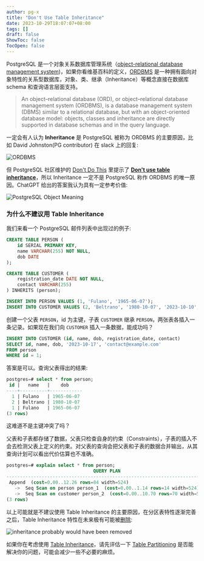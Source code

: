 ```yaml
---
author: pg-x
title: "Don't Use Table Inheritance"
date: 2023-10-29T18:07:07+08:00
tags: []
draft: false
ShowToc: false
TocOpen: false
---
```


PostgreSQL 是一个对象关系数据库管理系统（[object-relational database management system](https://www.postgresql.org/docs/current/intro-whatis.html))，如果你看维基百科的定义，[ORDBMS](https://en.wikipedia.org/wiki/Object%E2%80%93relational_database) 是一种拥有面向对象特性的关系型数据库，对象、类、继承（Inheritance）等概念直接在数据库 schema 和查询语言层面支持。

> An object–relational database (ORD), or object–relational database management system (ORDBMS), is a database management system (DBMS) similar to a relational database, but with an object-oriented database model: objects, classes and inheritance are directly supported in database schemas and in the query language.

一定会有人认为 **Inheritance** 是 PostgreSQL 被称为 ORDBMS 的主要原因，比如 David Johnston(PG contributor) 在 slack 上的回复:

![ORDBMS](/images/postgres_ordbms.png)

但 PostgreSQL 社区维护的 [Don't Do This](https://wiki.postgresql.org/wiki/Don%27t_Do_This) 里提示了 **[Don't use table inheritance](https://wiki.postgresql.org/wiki/Don%27t_Do_This#Don.27t_use_table_inheritance)**，所以 Inheritance 一定不是 PostgreSQL 称作 ORDBMS 的唯一原因。ChatGPT 给出的答案我认为具有一定参考价值:

![PostgreSQL Object Meaning](/images/postgresql_object_meaning.png)

### 为什么不建议用 Table Inheritance

我们来看一个 PostgreSQL 邮件列表中出现过的例子:

```SQL
CREATE TABLE PERSON (
    id SERIAL PRIMARY KEY,
    name VARCHAR(255) NOT NULL,
    dob DATE
);

CREATE TABLE CUSTOMER (
    registration_date DATE NOT NULL,
    contact VARCHAR(255)
) INHERITS (person);

INSERT INTO PERSON VALUES (1, 'Fulano', '1965-06-07');
INSERT INTO CUSTOMER VALUES (2, 'Beltrano', '1980-10-07', '2023-10-10', '5561999999999');
```

创建一个父表 `PERSON`，id 为主键，子表 `CUSTOMER` 继承 `PERSON`，两张表各插入一条记录。如果现在我们向 `CUSTOMER` 插入一条数据，能成功吗？

```SQL
INSERT INTO CUSTOMER (id, name, dob, registration_date, contact)
SELECT id, name, dob, '2023-10-17', 'contact@example.com'
FROM person
WHERE id = 1;
```

答案是可以。查询父表得出的结果:

```SQL
postgres=# select * from person;
 id |   name   |    dob
----+----------+------------
  1 | Fulano   | 1965-06-07
  2 | Beltrano | 1980-10-07
  1 | Fulano   | 1965-06-07
(3 rows)
```

这难道不是主键冲突了吗？

父表和子表都存储了数据，父表只检查自身的约束（Constraints），子表的插入不会去检测父表上定义的约束。对父表的查询会把父表和子表的数据合并输出，从其查询计划可以看出代价估算也不准确。

```SQL
postgres=# explain select * from person;
                                QUERY PLAN
---------------------------------------------------------------------------
 Append  (cost=0.00..12.26 rows=84 width=524)
   ->  Seq Scan on person person_1  (cost=0.00..1.14 rows=14 width=524)
   ->  Seq Scan on customer person_2  (cost=0.00..10.70 rows=70 width=524)
(3 rows)
```

以上可能就是不建议使用 Table Inheritance 的主要原因，在分区表特性逐渐完善之后，Table Inheritance 特性在未来极有可能被[删除](https://www.postgresql.org/message-id/CAHyXU0y85n2ZzCPzZbxLk+WDeUjQXzoi=f1TumoYpPqKTWJVAw@mail.gmail.com):

![inheritance probably would have been removed](/images/postgres_table_inheritance_merlin.png)

如果你在考虑使用 [Table Inheritance](https://www.postgresql.org/docs/16/ddl-inherit.html)，请先评估一下 [Table Partitioning](https://www.postgresql.org/docs/current/ddl-partitioning.html) 是否能解决你的问题，可能会减少一些不必要的麻烦。

